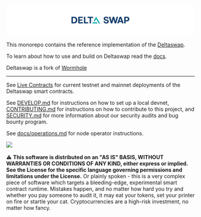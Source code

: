 <img alt="Banner" src="docs/images/banner.jpg"/>

This monorepo contains the reference implementation of the [Deltaswap](https://deltaswap.io).

To learn about how to use and build on Deltaswap read the [docs](https://docs.planq.network/).

Deltaswap is a fork of [Wormhole](https://github.com/wormhole-foundation/wormhole)

----

See [Live Contracts](https://deltaswap.io) for current testnet and mainnet deployments of
the Deltaswap smart contracts.

See [DEVELOP.md](DEVELOP.md) for instructions on how to set up a local devnet, [CONTRIBUTING.md](CONTRIBUTING.md) for instructions on how to contribute to this project, and [SECURITY.md](SECURITY.md) for more information about our security audits and bug bounty program.

See [docs/operations.md](docs/operations.md) for node operator instructions.

![](docs/images/overview.svg)

⚠ **This software is distributed on an "AS IS" BASIS, WITHOUT WARRANTIES OR CONDITIONS OF ANY KIND, either express or
implied. See the License for the specific language governing permissions and limitations under the License.** Or plainly
spoken - this is a very complex piece of software which targets a bleeding-edge, experimental smart contract runtime.
Mistakes happen, and no matter how hard you try and whether you pay someone to audit it, it may eat your tokens, set
your printer on fire or startle your cat. Cryptocurrencies are a high-risk investment, no matter how fancy.
